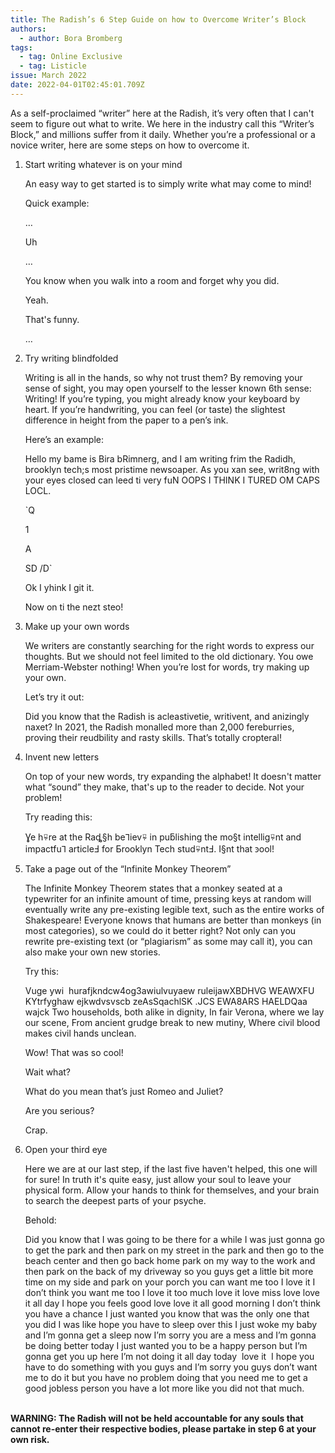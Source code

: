 ```yaml
---
title: The Radish’s 6 Step Guide on how to Overcome Writer’s Block
authors:
  - author: Bora Bromberg
tags:
  - tag: Online Exclusive
  - tag: Listicle
issue: March 2022
date: 2022-04-01T02:45:01.709Z
---
```

As a self-proclaimed “writer” here at the Radish, it’s very often that I can't seem to figure out what to write. We here in the industry call this “Writer’s Block,” and millions suffer from it daily. Whether you’re a professional or a novice writer, here are some steps on how to overcome it.

1. Start writing whatever is on your mind

   An easy way to get started is to simply write what may come to mind! 

   Quick example:

   …

   Uh

   …

   You know when you walk into a room and forget why you did.

   Yeah.

   That's funny.

   …
2. Try writing blindfolded

   Writing is all in the hands, so why not trust them? By removing your sense of sight, you may open yourself to the lesser known 6th sense: Writing! If you’re typing, you might already know your keyboard by heart. If you’re handwriting, you can feel (or taste) the slightest difference in height from the paper to a pen’s ink.

   Here’s an example:

   Hello my bame is Bira bRimnerg, and I am writing frim the Radidh, brooklyn tech;s most pristime newsoaper. As you xan see, writ8ng with your eyes closed can leed ti very fuN OOPS I THINK I TURED OM CAPS LOCL.

   `Q

   1

   A

   SD /D`

   Ok I yhink I git it. 

   Now on ti the nezt steo!
3. Make up your own words

   We writers are constantly searching for the right words to express our thoughts. But we should not feel limited to the old dictionary. You owe Merriam-Webster nothing! When you’re lost for words, try making up your own.

   Let’s try it out:

   Did you know that the Radish is acleastivetie, writivent, and anizingly naxet? In 2021, the Radish monalled more than 2,000 fereburries, proving their reudbility and rasty skills. That’s totally cropteral!
4. Invent new letters

   On top of your new words, try expanding the alphabet! It doesn't matter what “sound” they make, that's up to the reader to decide. Not your problem!

   Try reading this:

   Ɣe h⍫re at the Raȡ§h be⅂iev⍫ in puƃlishing the mo§t intellig⍫nt and impactfu⅂ articleℲ for Ƃrooklyn Tech stud⍫ntℲ. I§nt that ꜿool! 
5. Take a page out of the “Infinite Monkey Theorem”

   The Infinite Monkey Theorem states that a monkey seated at a typewriter for an infinite amount of time, pressing keys at random will eventually write any pre-existing legible text, such as the entire works of Shakespeare! Everyone knows that humans are better than monkeys (in most categories), so we could do it better right? Not only can you rewrite pre-existing text (or “plagiarism” as some may call it), you can also make your own new stories.

   Try this:

   Vuge ywi  hurafjkndcw4og3awiulvuyaew ruleijawXBDHVG WEAWXFU KYtrfyghaw ejkwdvsvscb zeAsSqachlSK .JCS EWA8ARS HAELDQaa wajck Two households, both alike in dignity, In fair Verona, where we lay our scene, From ancient grudge break to new mutiny, Where civil blood makes civil hands unclean.

   Wow! That was so cool! 

   Wait what?

   What do you mean that’s just Romeo and Juliet?

   Are you serious?

   Crap.
6. Open your third eye

   Here we are at our last step, if the last five haven't helped, this one will for sure! In truth it's quite easy, just allow your soul to leave your physical form. Allow your hands to think for themselves, and your brain to search the deepest parts of your psyche. 

   Behold:

   Did you know that I was going to be there for a while I was just gonna go to get the park and then park on my street in the park and then go to the beach center and then go back home park on my way to the work and then park on the back of my driveway so you guys get a little bit more time on my side and park on your porch you can want me too I love it I don’t think you want me too I love it too much love it love miss love love it all day I hope you feels good love love it all good morning I don’t think you have a chance I just wanted you know that was the only one that you did I was like hope you have to sleep over this I just woke my baby and I’m gonna get a sleep now I’m sorry you are a mess and I’m gonna be doing better today I just wanted you to be a happy person but I’m gonna get you up here I’m not doing it all day today  love it  I hope you have to do something with you guys and I’m sorry you guys don’t want me to do it but you have no problem doing that you need me to get a good jobless person you have a lot more like you did not that much.

**\
WARNING: The Radish will not be held accountable for any souls that cannot re-enter their respective bodies, please partake in step 6 at your own risk.**